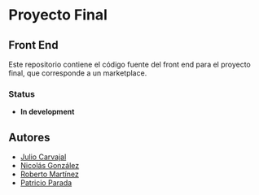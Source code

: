 # Proyecto Final

## Front End

Este repositorio contiene el código fuente del front end para el proyecto final, que corresponde a un marketplace.

### Status

* **In development**

## Autores

* [Julio Carvajal](https://github.com/jcartronics)
* [Nicolás González](https://github.com/NicolasGonzales-96)
* [Roberto Martínez](https://github.com/RobertoMartinezGuzman)
* [Patricio Parada](https://github.com/pelafustan)

